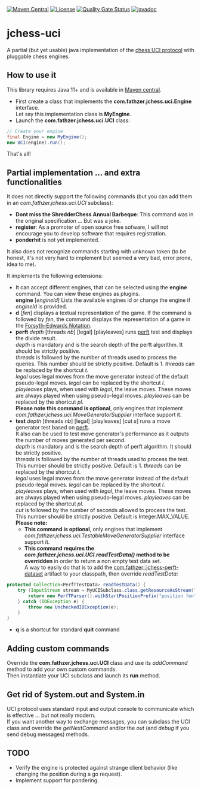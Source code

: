 [![Maven Central](https://img.shields.io/maven-central/v/com.fathzer/jchess-uci)](https://central.sonatype.com/artifact/com.fathzer/jchess-uci)
[![License](https://img.shields.io/badge/license-Apache%202.0-brightgreen.svg)](https://github.com/fathzer-games/jchess-uci/blob/master/LICENSE)
[![Quality Gate Status](https://sonarcloud.io/api/project_badges/measure?project=fathzer-games_jchess-uci&metric=alert_status)](https://sonarcloud.io/summary/new_code?id=fathzer-games_jchess-uci)
[![javadoc](https://javadoc.io/badge2/com.fathzer/jchess-uci/javadoc.svg)](https://javadoc.io/doc/com.fathzer/jchess-uci)

# jchess-uci
A partial (but yet usable) java implementation of the [chess UCI protocol](https://www.shredderchess.com/chess-features/uci-universal-chess-interface.html) with pluggable chess engines.

## How to use it
This library requires Java 11+ and is available in [Maven central](https://central.sonatype.com/artifact/com.fathzer/jchess-uci).

- First create a class that implements the **com.fathzer.jchess.uci.Engine** interface.  
Let say this implementation class is **MyEngine**.
- Launch the **com.fathzer.jchess.uci.UCI** class:  
```java
// Create your engine
final Engine = new MyEngine();
new UCI(engine).run();
```

That's all!

## Partial implementation ... and extra functionalities
It does not directly support the following commands (but you can add them in an *com.fathzer.jchess.uci.UCI* subclass):
- **Dont miss the ShredderChess Annual Barbeque**: This command was in the original specification ... But was a joke.
- **register**: As a promoter of open source free sofware, I will not encourage you to develop software that requires registration.
- **ponderhit** is not yet implemented.

It also does not recognize commands starting with unknown token (to be honest, it's not very hard to implement but seemed a very bad, error prone, idea to me).

It implements the following extensions:
- It can accept different engines, that can be selected using the **engine** command. You can view these engines as plugins.  
**engine** [*engineId*] Lists the available engines id or change the engine if *engineId* is provided.
- **d** [*fen*] displays a textual representation of the game. If the command is followed by *fen*, the command displays the representation of a game in the [Forsyth–Edwards Notation](https://en.wikipedia.org/wiki/Forsyth%E2%80%93Edwards_Notation).</li>
- **perft** *depth* [threads *nb*] [legal] [playleaves] runs [perft](https://www.chessprogramming.org/Perft) test and displays the divide result.  
*depth* is mandatory and is the search depth of the perft algorithm. It should be strictly positive.  
*threads* is followed by the number of threads used to process the queries. This number should be strictly positive. Default is 1. *threads* can be replaced by the shortcut *t*.  
*legal* uses legal moves from the move generator instead of the default pseudo-legal moves. *legal* can be replaced by the shortcut *l*.  
*playleaves* plays, when used with *legal*, the leave moves. These moves are always played when using pseudo-legal moves. *playleaves* can be replaced by the shortcut *pl*.     
**Please note this command is optional**, only engines that implement *com.fathzer.jchess.uci.MoveGeneratorSupplier* interface support it.
- **test** *depth* [threads *nb*] [legal] [playleaves] [cut *s*] runs a move generator test based on [perft](https://www.chessprogramming.org/Perft).  
It also can be used to test move generator's performance as it outputs the number of moves generated per second.  
*depth* is mandatory and is the search depth of perft algorithm. It should be strictly positive.  
*threads* is followed by the number of threads used to process the test. This number should be strictly positive. Default is 1. *threads* can be replaced by the shortcut *t*.  
*legal* uses legal moves from the move generator instead of the default pseudo-legal moves. *legal* can be replaced by the shortcut *l*.  
*playleaves* plays, when used with *legal*, the leave moves. These moves are always played when using pseudo-legal moves. *playleaves* can be replaced by the shortcut *pl*.  
*cut* is followed by the number of seconds allowed to process the test. This number should be strictly positive. Default is Integer.MAX_VALUE.  
**Please note:**
  - **This command is optional**, only engines that implement *com.fathzer.jchess.uci.TestableMoveGeneratorSupplier* interface support it.
  - **This command requires the *com.fathzer.jchess.uci.UCI.readTestData()* method to be overridden** in order to return a non empty test data set.  
  A way to easily do that is to add the [com.fathzer::jchess-perft-dataset](https://central.sonatype.com/artifact/com.fathzer/jchess-perft-dataset) artifact to your classpath, then override *readTestData*:  
```java
protected Collection<PerfTTestData> readTestData() {
	try (InputStream stream = MyUCISubclass.class.getResourceAsStream("/Perft.txt")) {
		return new PerfTParser().withStartPositionPrefix("position fen").withStartPositionCustomizer(s -> s+" 0 1").read(stream, StandardCharsets.UTF_8);
	} catch (IOException e) {
		throw new UncheckedIOException(e);
	}
}
``` 
- **q** is a shortcut for standard **quit** command</li>
 

## Adding custom commands
Override the **com.fathzer.jchess.uci.UCI** class and use its *addCommand* method to add your own custom commands.  
Then instantiate your UCI subclass and launch its **run** method.

## Get rid of System.out and System.in
UCI protocol uses standard input and output console to communicate which is effective ... but not really modern.  
If you want another way to exchange messages, you can subclass the UCI class and override the *getNextCommand* and/or the *out* (and *debug* if you send debug messages) methods.


## TODO
* Verify the engine is protected against strange client behavior (like changing the position during a go request).
* Implement support for pondering.
